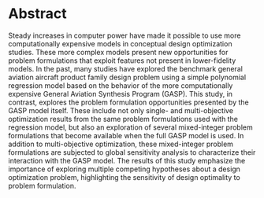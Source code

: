 # Abstract

Steady increases in computer power have made it possible to use more computationally expensive models in conceptual design optimization studies.
    These more complex models present new opportunities for problem formulations that exploit features not present in lower-fidelity models.
    In the past, many studies have explored the benchmark general aviation aircraft product family design problem using a simple polynomial regression model based on the behavior of the more computationally expensive General Aviation Synthesis Program (GASP).
    This study, in contrast, explores the problem formulation opportunities presented by the GASP model itself.
    These include not only single- and multi-objective optimization results from the same problem formulations used with the regression model, but also an exploration of several mixed-integer problem formulations that become available when the full GASP model is used.
    In addition to multi-objective optimization, these mixed-integer problem formulations are subjected to global sensitivity analysis to characterize their interaction with the GASP model.
    The results of this study emphasize the importance of exploring multiple competing hypotheses about a design optimization problem, highlighting the sensitivity of design optimality to problem formulation.


<!--
vim:ts=4:sw=4:expandtab:wrap lbr
-->
